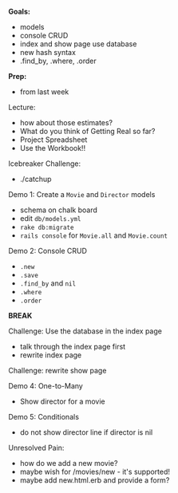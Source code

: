 **Goals:**

- models
- console CRUD
- index and show page use database
- new hash syntax
- .find_by, .where, .order

**Prep:**

- from last week

Lecture:
  - how about those estimates?
  - What do you think of Getting Real so far?
  - Project Spreadsheet
  - Use the Workbook!!

Icebreaker Challenge:
  - ./catchup


Demo 1: Create a `Movie` and `Director` models
  - schema on chalk board
  - edit `db/models.yml`
  - `rake db:migrate`
  - `rails console` for `Movie.all` and `Movie.count`

Demo 2: Console CRUD
  - `.new`
  - `.save`
  - `.find_by` and `nil`
  - `.where`
  - `.order`

**BREAK**

Challenge: Use the database in the index page
  - talk through the index page first
  - rewrite index page

Challenge: rewrite show page

Demo 4: One-to-Many
  - Show director for a movie

Demo 5: Conditionals
  - do not show director line if director is nil


Unresolved Pain:
  - how do we add a new movie?
  - maybe wish for /movies/new - it's supported!
  - maybe add new.html.erb and provide a form?
